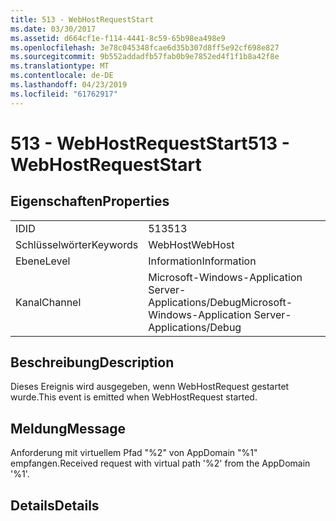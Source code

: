 ```yaml
---
title: 513 - WebHostRequestStart
ms.date: 03/30/2017
ms.assetid: d664cf1e-f114-4441-8c59-65b98ea498e9
ms.openlocfilehash: 3e78c045348fcae6d35b307d8ff5e92cf698e827
ms.sourcegitcommit: 9b552addadfb57fab0b9e7852ed4f1f1b8a42f8e
ms.translationtype: MT
ms.contentlocale: de-DE
ms.lasthandoff: 04/23/2019
ms.locfileid: "61762917"
---
```

# <a name="513---webhostrequeststart"></a><span data-ttu-id="7ff9d-102">513 - WebHostRequestStart</span><span class="sxs-lookup"><span data-stu-id="7ff9d-102">513 - WebHostRequestStart</span></span>
## <a name="properties"></a><span data-ttu-id="7ff9d-103">Eigenschaften</span><span class="sxs-lookup"><span data-stu-id="7ff9d-103">Properties</span></span>  
  
|||  
|-|-|  
|<span data-ttu-id="7ff9d-104">ID</span><span class="sxs-lookup"><span data-stu-id="7ff9d-104">ID</span></span>|<span data-ttu-id="7ff9d-105">513</span><span class="sxs-lookup"><span data-stu-id="7ff9d-105">513</span></span>|  
|<span data-ttu-id="7ff9d-106">Schlüsselwörter</span><span class="sxs-lookup"><span data-stu-id="7ff9d-106">Keywords</span></span>|<span data-ttu-id="7ff9d-107">WebHost</span><span class="sxs-lookup"><span data-stu-id="7ff9d-107">WebHost</span></span>|  
|<span data-ttu-id="7ff9d-108">Ebene</span><span class="sxs-lookup"><span data-stu-id="7ff9d-108">Level</span></span>|<span data-ttu-id="7ff9d-109">Information</span><span class="sxs-lookup"><span data-stu-id="7ff9d-109">Information</span></span>|  
|<span data-ttu-id="7ff9d-110">Kanal</span><span class="sxs-lookup"><span data-stu-id="7ff9d-110">Channel</span></span>|<span data-ttu-id="7ff9d-111">Microsoft-Windows-Application Server-Applications/Debug</span><span class="sxs-lookup"><span data-stu-id="7ff9d-111">Microsoft-Windows-Application Server-Applications/Debug</span></span>|  
  
## <a name="description"></a><span data-ttu-id="7ff9d-112">Beschreibung</span><span class="sxs-lookup"><span data-stu-id="7ff9d-112">Description</span></span>  
 <span data-ttu-id="7ff9d-113">Dieses Ereignis wird ausgegeben, wenn WebHostRequest gestartet wurde.</span><span class="sxs-lookup"><span data-stu-id="7ff9d-113">This event is emitted when WebHostRequest started.</span></span>  
  
## <a name="message"></a><span data-ttu-id="7ff9d-114">Meldung</span><span class="sxs-lookup"><span data-stu-id="7ff9d-114">Message</span></span>  
 <span data-ttu-id="7ff9d-115">Anforderung mit virtuellem Pfad "%2" von AppDomain "%1" empfangen.</span><span class="sxs-lookup"><span data-stu-id="7ff9d-115">Received request with virtual path '%2' from the AppDomain '%1'.</span></span>  
  
## <a name="details"></a><span data-ttu-id="7ff9d-116">Details</span><span class="sxs-lookup"><span data-stu-id="7ff9d-116">Details</span></span>
